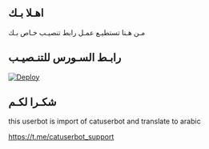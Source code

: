 ## اهـلا بـك
مـن هـنا تستطيـع عمـل رابط تنصيـب خـاص بـك

## رابـط السـورس للتنـصيـب

[![Deploy](https://www.herokucdn.com/deploy/button.svg)](https://heroku.com/deploy?template=https://github.com/nextm1/jmthon)

## شكـرا لكـم 


this userbot is import of catuserbot and translate to arabic

https://t.me/catuserbot_support
